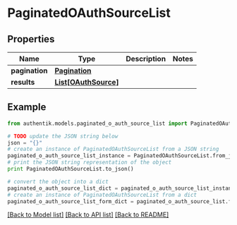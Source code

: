 # PaginatedOAuthSourceList


## Properties
Name | Type | Description | Notes
------------ | ------------- | ------------- | -------------
**pagination** | [**Pagination**](Pagination.md) |  | 
**results** | [**List[OAuthSource]**](OAuthSource.md) |  | 

## Example

```python
from authentik.models.paginated_o_auth_source_list import PaginatedOAuthSourceList

# TODO update the JSON string below
json = "{}"
# create an instance of PaginatedOAuthSourceList from a JSON string
paginated_o_auth_source_list_instance = PaginatedOAuthSourceList.from_json(json)
# print the JSON string representation of the object
print PaginatedOAuthSourceList.to_json()

# convert the object into a dict
paginated_o_auth_source_list_dict = paginated_o_auth_source_list_instance.to_dict()
# create an instance of PaginatedOAuthSourceList from a dict
paginated_o_auth_source_list_form_dict = paginated_o_auth_source_list.from_dict(paginated_o_auth_source_list_dict)
```
[[Back to Model list]](../README.md#documentation-for-models) [[Back to API list]](../README.md#documentation-for-api-endpoints) [[Back to README]](../README.md)


